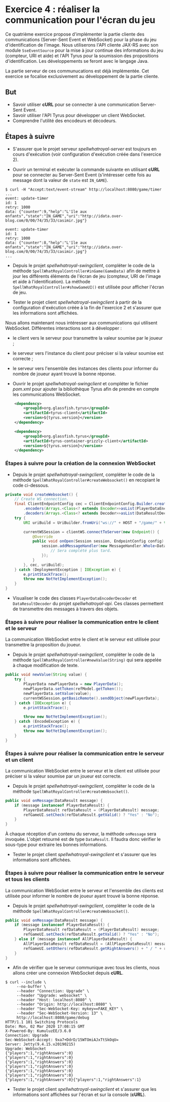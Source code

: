 # Exercice 4 : réaliser la communication pour l'écran du jeu

Ce quatrième exercice propose d'implémenter la partie cliente des communications (Server-Sent Event et WebSocket) pour la phase du jeu d'identification de l'image. Nous utiliserons l'API cliente JAX-RS avec son module `SseEventSource` pour la mise à jour continue des informations du jeu (compteur, URI et aide) et l'API Tyrus pour la soumission des propositions d'identification. Les développements se feront avec le langage Java.

La partie serveur de ces communucations est déjà implémentée. Cet exercice se focalise exclusivement au développement de la partie cliente.

## But

* Savoir utiliser **cURL** pour se connecter à une communication Server-Sent Event.
* Savoir utiliser l'API Tyrus pour développer un client WebSocket.
* Comprendre l'utilité des encodeurs et décodeurs.

## Étapes à suivre

* S'assurer que le projet serveur _spellwhatroyal-server_ est toujours en cours d'exécution (voir configuration d'exécution créée dans l'exercice 2).

* Ouvrir un terminal et exécuter la commande suivante en utilisant **cURL** pour se connecter au Server-Sent Event (s'intéresser cette fois au message dont la valeur de `state` est `IN_GAME`).

```console
$ curl -H "Accept:text/event-stream" http://localhost:8080/game/timer
...
event: update-timer
id: 1
retry: 1000
data: {"counter":9,"help":"L'île aux enfants","state":"IN_GAME","uri":"http://idata.over-blog.com/0/00/74/35/33/casimir.jpg"}

event: update-timer
id: 1
retry: 1000
data: {"counter":8,"help":"L'île aux enfants","state":"IN_GAME","uri":"http://idata.over-blog.com/0/00/74/35/33/casimir.jpg"}
...
```

* Depuis le projet _spellwhatroyal-swingclient_, compléter le code de la méthode `SpellWhatRoyalController#inGame(GameData)` afin de mettre à jour les différents éléments de l'écran de jeu (compteur, URI de l'image et aide à l'identification). La méthode `SpellWhatRoyalController#showGameUI()` est utilisée pour afficher l'écran de jeu.

* Tester le projet client _spellwhatroyal-swingclient_ à partir de la configuration d'exécution créée à la fin de l'exercice 2 et s'assurer que les informations sont affichées.

Nous allons maintenant nous intéresser aux communications qui utilisent WebSocket. Différentes interactions sont à développer :

* le client vers le serveur pour transmettre la valeur soumise par le joueur ;
* le serveur vers l'instance du client pour préciser si la valeur soumise est correcte ;
* le serveur vers l'ensemble des instances des clients pour informer du nombre de joueur ayant trouvé la bonne réponse.

* Ouvrir le projet _spellwhatroyal-swingclient_ et compléter le fichier _pom.xml_ pour ajouter la bibliothèque Tyrus afin de prendre en compte les communications WebSocket.

```xml
    <dependency>
        <groupId>org.glassfish.tyrus</groupId>
        <artifactId>tyrus-client</artifactId>
        <version>${tyrus.version}</version>
    </dependency>

    <dependency>
        <groupId>org.glassfish.tyrus</groupId>
        <artifactId>tyrus-container-grizzly-client</artifactId>
        <version>${tyrus.version}</version>
    </dependency>
```

### Étapes à suivre pour la création de la connexion WebSocket

* Depuis le projet _spellwhatroyal-swingclient_, compléter le code de la méthode `SpellWhatRoyalController#createWebsocket()` en recopiant le code ci-dessous.

```java
private void createWebsocket() {
    // Create WS connection.
    final ClientEndpointConfig cec = ClientEndpointConfig.Builder.create()
        .encoders(Arrays.<Class<? extends Encoder>>asList(PlayerDataEncoderDecoder.class))
        .decoders(Arrays.<Class<? extends Decoder>>asList(DataResultDecoder.class)).build();
    try {
        URI uriBuild = UriBuilder.fromUri("ws://" + HOST + "/game/" + this.refModel.getToken()).port(PORT).build();

        currentWSSession = clientWS.connectToServer(new Endpoint() {
            @Override
            public void onOpen(Session session, EndpointConfig config) {
                session.addMessageHandler(new MessageHandler.Whole<DataResult>() {
                    // Sera complété plus tard.
                });
            }
        }, cec, uriBuild);
    } catch (DeploymentException | IOException e) {
        e.printStackTrace();
        throw new NotYetImplementException();
    }
}
```

* Visualiser le code des classes `PlayerDataEncoderDecoder` et `DataResultDecoder` du projet _spellwhatroyal-api_. Ces classes permettent de transmettre des messages à travers des objets.

### Étapes à suivre pour réaliser la communication entre le client et le serveur

La communication WebSocket entre le client et le serveur est utilisée pour transmettre la proposition du joueur.

* Depuis le projet _spellwhatroyal-swingclient_, compléter le code de la méthode `SpellWhatRoyalController#newValue(String)` qui sera appelée à chaque modification de texte.

```java
public void newValue(String value) {
    try {
        PlayerData newPlayerData = new PlayerData();
        newPlayerData.setToken(refModel.getToken());
        newPlayerData.setValue(value);
        currentWSSession.getBasicRemote().sendObject(newPlayerData);
    } catch (IOException e) {
        e.printStackTrace();

        throw new NotYetImplementException();
    } catch (EncodeException e) {
        e.printStackTrace();
        throw new NotYetImplementException();
    }
}
```

### Étapes à suivre pour réaliser la communication entre le serveur et un client

La communication WebSocket entre le serveur et le client est utilisée pour préciser si la valeur soumise par un joueur est correcte.

* Depuis le projet _spellwhatroyal-swingclient_, compléter le code de la méthode `SpellWhatRoyalController#createWebsocket()`.

```java
public void onMessage(DataResult message) {
    if (message instanceof PlayerDataResult) {
        PlayerDataResult refDataResult = (PlayerDataResult) message;
        refGameUI.setCheck(refDataResult.getValid() ? "Yes" : "No");
    }
}
```

À chaque réception d'un contenu du serveur, la méthode `onMessage` sera invoquée. L'objet retourné est de type `DataResult`. Il faudra donc vérifier le sous-type pour extraire les bonnes informations.

* Tester le projet client _spellwhatroyal-swingclient_ et s'assurer que les informations sont affichées.

### Étapes à suivre pour réaliser la communication entre le serveur et tous les clients

La communication WebSocket entre le serveur et l'ensemble des clients est utilisée pour informer le nombre de joueur ayant trouvé la bonne réponse.

* Depuis le projet _spellwhatroyal-swingclient_, compléter le code de la méthode `SpellWhatRoyalController#createWebsocket()`.

```java
public void onMessage(DataResult message) {
    if (message instanceof PlayerDataResult) {
        PlayerDataResult refDataResult = (PlayerDataResult) message;
        refGameUI.setCheck(refDataResult.getValid() ? "Yes" : "No");
    } else if (message instanceof AllPlayerDataResult) {
        AllPlayerDataResult refDataResult = (AllPlayerDataResult) message;
        refGameUI.setOthers(refDataResult.getRightAnswers() + " / " + refDataResult.getPlayers());
    }
}
```

* Afin de vérifier que le serveur communique avec tous les clients, nous allons créer une connexion WebSocket depuis **cURL**.

```console
$ curl --include \
     --no-buffer \
     --header "Connection: Upgrade" \
     --header "Upgrade: websocket" \
     --header "Host: localhost:8080" \
     --header "Origin: http://localhost:8080" \
     --header "Sec-WebSocket-Key: mykey==FAKE_KEY" \
     --header "Sec-WebSocket-Version: 13" \
     http://localhost:8080/game/debug
HTTP/1.1 101 Switching Protocols
Date: Mon, 02 Mar 2020 17:08:15 GMT
X-Powered-By: KumuluzEE/3.6.0
Connection: Upgrade
Sec-WebSocket-Accept: 9xa7+DdrD/15WTOmiAJxTtSkOqU=
Server: Jetty(9.4.15.v20190215)
Upgrade: WebSocket
{"players":1,"rightAnswers":0}
{"players":1,"rightAnswers":0}
{"players":1,"rightAnswers":0}
{"players":1,"rightAnswers":0}
{"players":1,"rightAnswers":0}
{"players":1,"rightAnswers":0}
{"players":1,"rightAnswers":0}{"players":1,"rightAnswers":1}
```

* Tester le projet client _spellwhatroyal-swingclient_ et s'assurer que les informations sont affichées sur l'écran et sur la console (**cURL**).
